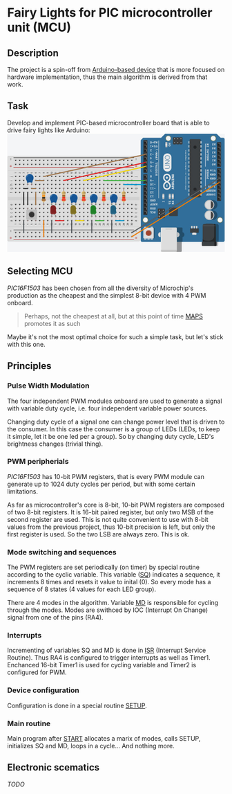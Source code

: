 # Fairy Lights for PIC microcontroller unit (MCU)

## Description

The project is a spin-off from [Arduino-based device](https://github.com/ValV/getting-started-arduino) that is more focused on hardware implementation, thus the main algorithm is derived from that work.

## Task

Develop and implement PIC-based microcontroller board that is able to drive fairy lights like Arduino:
![Arduino-driven board](https://github.com/ValV/getting-started-arduino/raw/master/schematics.jpg)

## Selecting MCU

*PIC16F1503* has been chosen from all the diversity of Microchip's production as the cheapest and the simplest 8-bit device with 4 PWM onboard.

> Perhaps, not the cheapest at all, but at this point of time [MAPS](https://www.microchip.com/maps/Microcontroller.aspx) promotes it as such

Maybe it's not the most optimal choice for such a simple task, but let's stick with this one.

## Principles

### Pulse Width Modulation

The four independent PWM modules onboard are used to generate a signal with variable duty cycle, i.e. four independent variable power sources.

Changing duty cycle of a signal one can change power level that is driven to the consumer. In this case the consumer is a group of LEDs (LEDs, to keep it simple, let it be one led per a group). So by changing duty cycle, LED's brightness changes (trivial thing).

### PWM peripherials

*PIC16F1503* has 10-bit PWM registers, that is every PWM module can generate up to 1024 duty cycles per period, but with some certain limitations.

As far as microcontroller's core is 8-bit, 10-bit PWM registers are composed of two 8-bit registers. It is 16-bit paired register, but only two MSB of the second register are used. This is not quite convenient to use with 8-bit values from the previous project, thus 10-bit precision is left, but only the first register is used. So the two LSB are always zero. This is ok.

### Mode switching and sequences

The PWM registers are set periodically (on timer) by special routine according to the cyclic variable. This variable ([SQ](https://github.com/ValV/getting-started-pic-mcu/blob/master/src/PIC16F1503.asm#L25)) indicates a sequence, it increments 8 times and resets it value to inital (0). So every mode has a sequence of 8 states (4 values for each LED group).

There are 4 modes in the algorithm. Variable [MD](https://github.com/ValV/getting-started-pic-mcu/blob/master/src/PIC16F1503.asm#L25) is responsible for cycling through the modes. Modes are swithced by IOC (Interrupt On Change) signal from one of the pins (RA4).

### Interrupts

Incrementing of variables SQ and MD is done in [ISR](https://github.com/ValV/getting-started-pic-mcu/blob/master/src/PIC16F1503.asm#L33) (Interrupt Service Routine). Thus RA4 is configured to trigger interrupts as well as Timer1. Enchanced 16-bit Timer1 is used for cycling variable and Timer2 is configured for PWM.

### Device configuration

Configuration is done in a special routine [SETUP](https://github.com/ValV/getting-started-pic-mcu/blob/master/src/PIC16F1503.asm#L89).

### Main routine

Main program after [START](https://github.com/ValV/getting-started-pic-mcu/blob/master/src/PIC16F1503.asm#L175) allocates a marix of modes, calls SETUP, initializes SQ and MD, loops in a cycle... And nothing more.

## Electronic scematics

*TODO*
